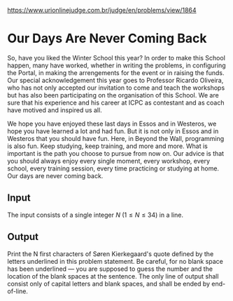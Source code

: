 https://www.urionlinejudge.com.br/judge/en/problems/view/1864

# Our Days Are Never Coming Back

So, have you liked the Winter School this year? In order to make this School
happen, many have worked, whether in writing the problems, in configuring the
Portal, in making the arrengements for the event or in raising the funds. Our
special acknowledgement this year goes to Professor Ricardo Oliveira, who has
not only accepted our invitation to come and teach the workshops but has also
been participating on the organisation of this School. We are sure that his
experience and his career at ICPC as contestant and as coach have motived and
inspired us all.

We hope you have enjoyed these last days in Essos and in Westeros, we hope you
have learned a lot and had fun. But it is not only in Essos and in Westeros
that you should have fun. Here, in Beyond the Wall, programming is also fun.
Keep studying, keep training, and more and more. What is important is the path
you choose to pursue from now on. Our advice is that you should always enjoy
every single moment, every workshop, every school, every training session,
every time practicing or studying at home. Our days are never coming back.

## Input

The input consists of a single integer $N$ ($1 \leq N \leq 34$) in a line.

## Output

Print the N first characters of Søren Kierkegaard's quote defined by the
letters underlined in this problem statement. Be careful, for no blank space
has been underlined — you are supposed to guess the number and the location of
the blank spaces at the sentence. The only line of output shall consist only
of capital letters and blank spaces, and shall be ended by end-of-line.
